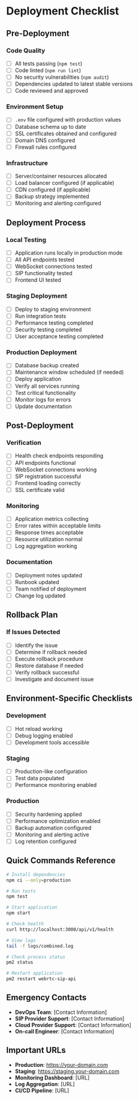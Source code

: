 # Deployment Checklist

## Pre-Deployment

### Code Quality
- [ ] All tests passing (`npm test`)
- [ ] Code linted (`npm run lint`)
- [ ] No security vulnerabilities (`npm audit`)
- [ ] Dependencies updated to latest stable versions
- [ ] Code reviewed and approved

### Environment Setup
- [ ] `.env` file configured with production values
- [ ] Database schema up to date
- [ ] SSL certificates obtained and configured
- [ ] Domain DNS configured
- [ ] Firewall rules configured

### Infrastructure
- [ ] Server/container resources allocated
- [ ] Load balancer configured (if applicable)
- [ ] CDN configured (if applicable)
- [ ] Backup strategy implemented
- [ ] Monitoring and alerting configured

## Deployment Process

### Local Testing
- [ ] Application runs locally in production mode
- [ ] All API endpoints tested
- [ ] WebSocket connections tested
- [ ] SIP functionality tested
- [ ] Frontend UI tested

### Staging Deployment
- [ ] Deploy to staging environment
- [ ] Run integration tests
- [ ] Performance testing completed
- [ ] Security testing completed
- [ ] User acceptance testing completed

### Production Deployment
- [ ] Database backup created
- [ ] Maintenance window scheduled (if needed)
- [ ] Deploy application
- [ ] Verify all services running
- [ ] Test critical functionality
- [ ] Monitor logs for errors
- [ ] Update documentation

## Post-Deployment

### Verification
- [ ] Health check endpoints responding
- [ ] API endpoints functional
- [ ] WebSocket connections working
- [ ] SIP registration successful
- [ ] Frontend loading correctly
- [ ] SSL certificate valid

### Monitoring
- [ ] Application metrics collecting
- [ ] Error rates within acceptable limits
- [ ] Response times acceptable
- [ ] Resource utilization normal
- [ ] Log aggregation working

### Documentation
- [ ] Deployment notes updated
- [ ] Runbook updated
- [ ] Team notified of deployment
- [ ] Change log updated

## Rollback Plan

### If Issues Detected
- [ ] Identify the issue
- [ ] Determine if rollback needed
- [ ] Execute rollback procedure
- [ ] Restore database if needed
- [ ] Verify rollback successful
- [ ] Investigate and document issue

## Environment-Specific Checklists

### Development
- [ ] Hot reload working
- [ ] Debug logging enabled
- [ ] Development tools accessible

### Staging
- [ ] Production-like configuration
- [ ] Test data populated
- [ ] Performance monitoring enabled

### Production
- [ ] Security hardening applied
- [ ] Performance optimization enabled
- [ ] Backup automation configured
- [ ] Monitoring and alerting active
- [ ] Log retention configured

## Quick Commands Reference

```bash
# Install dependencies
npm ci --only=production

# Run tests
npm test

# Start application
npm start

# Check health
curl http://localhost:3000/api/v1/health

# View logs
tail -f logs/combined.log

# Check process status
pm2 status

# Restart application
pm2 restart webrtc-sip-api
```

## Emergency Contacts

- **DevOps Team**: [Contact Information]
- **SIP Provider Support**: [Contact Information]
- **Cloud Provider Support**: [Contact Information]
- **On-call Engineer**: [Contact Information]

## Important URLs

- **Production**: https://your-domain.com
- **Staging**: https://staging.your-domain.com
- **Monitoring Dashboard**: [URL]
- **Log Aggregation**: [URL]
- **CI/CD Pipeline**: [URL]